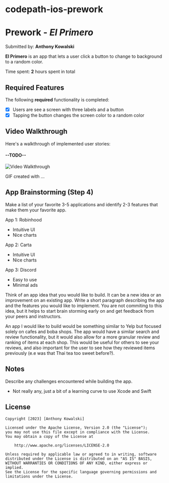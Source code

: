 # codepath-ios-prework
# Prework - *El Primero*

Submitted by: **Anthony Kowalski**

**El Primero** is an app that lets a user click a button to change to background to a random color. 

Time spent: **2** hours spent in total

## Required Features

The following **required** functionality is completed:

- [x] Users are see a screen with three labels and a button
- [x] Tapping the button changes the screen color to a random color
 
## Video Walkthrough

Here's a walkthrough of implemented user stories:

#### --TODO-- ####

<img src='http://i.imgur.com/link/to/your/gif/file.gif' title='Video Walkthrough' width='' alt='Video Walkthrough' />

<!-- Replace this with whatever GIF tool you used! -->
GIF created with ...  
<!-- Recommended tools:
[Kap](https://getkap.co/) for macOS
[ScreenToGif](https://www.screentogif.com/) for Windows
[peek](https://github.com/phw/peek) for Linux. -->

## App Brainstorming (Step 4)

Make a list of your favorite 3-5 applications and identify 2-3 features that make them your favorite app.

App 1: Robinhood
- Intuitive UI
- Nice charts

App 2: Carta
- Intuitive UI
- Nice charts

App 3: Discord
- Easy to use
- Minimal ads


Think of an app idea that you would like to build. It can be a new idea or an improvement on an existing app. Write a short paragraph describing the app and the features you would like to implement. You are not commiting to this idea, but it helps to start brain storming early on and get feedback from your peers and instructors.

An app I would like to build would be something similar to Yelp but focused solely on cafes and boba shops. The app would have a similar search and review functionality, but it would also allow for a more granular review and ranking of items at each shop. This would be useful for others to see your reviews, and also important for the user to see how they reviewed items previously (e.e was that Thai tea too sweet before?).

## Notes

Describe any challenges encountered while building the app.

- Not really any, just a bit of a learning curve to use Xcode and Swift

## License

    Copyright [2023] [Anthony Kowalski]

    Licensed under the Apache License, Version 2.0 (the "License");
    you may not use this file except in compliance with the License.
    You may obtain a copy of the License at

        http://www.apache.org/licenses/LICENSE-2.0

    Unless required by applicable law or agreed to in writing, software
    distributed under the License is distributed on an "AS IS" BASIS,
    WITHOUT WARRANTIES OR CONDITIONS OF ANY KIND, either express or implied.
    See the License for the specific language governing permissions and
    limitations under the License.
